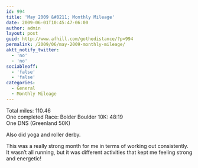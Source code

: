 ```yaml
---
id: 994
title: 'May 2009 &#8211; Monthly Mileage'
date: 2009-06-01T10:45:47-06:00
author: admin
layout: post
guid: http://www.afhill.com/gothedistance/?p=994
permalink: /2009/06/may-2009-monthly-mileage/
aktt_notify_twitter:
  - 'no'
  - 'no'
sociableoff:
  - 'false'
  - 'false'
categories:
  - General
  - Monthly Mileage
---
```

Total miles: 110.46  
One completed Race: Bolder Boulder 10K: 48:19  
One DNS (Greenland 50K)

Also did yoga and roller derby.

This was a really strong month for me in terms of working out consistently. It wasn&#8217;t all running, but it was different activities that kept me feeling strong and energetic!